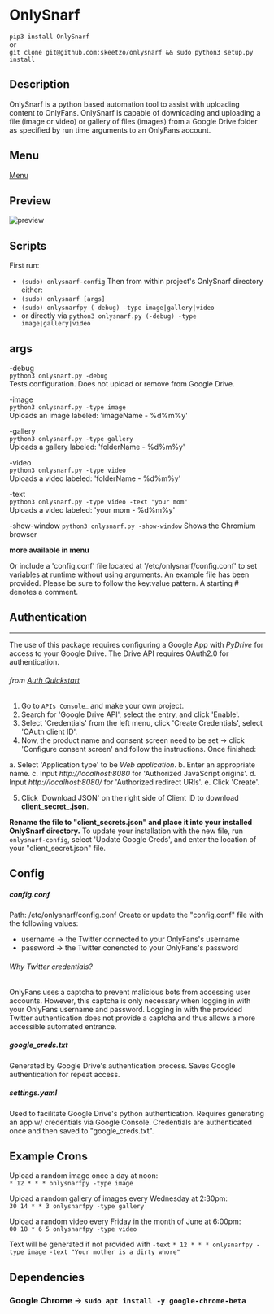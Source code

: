 # OnlySnarf

`pip3 install OnlySnarf`  
or  
`git clone git@github.com:skeetzo/onlysnarf && sudo python3 setup.py install`

## Description

OnlySnarf is a python based automation tool to assist with uploading content to OnlyFans. OnlySnarf is capable of downloading and uploading a file (image or video) or gallery of files (images) from a Google Drive folder as specified by run time arguments to an OnlyFans account.

## Menu
[Menu](https://github.com/skeetzo/onlysnarf/blob/master/OnlySnarf/menu.md)

## Preview
![preview](https://github.com/skeetzo/onlysnarf/blob/master/OnlySnarf/images/preview.jpeg)

## Scripts
First run:  
  * `(sudo) onlysnarf-config`
Then from within project's OnlySnarf directory either:  
  * `(sudo) onlysnarf [args]`
  * `(sudo) onlysnarfpy (-debug) -type image|gallery|video`
  * or directly via `python3 onlysnarf.py (-debug) -type image|gallery|video`

## args

-debug  
  `python3 onlysnarf.py -debug`  
Tests configuration. Does not upload or remove from Google Drive.

-image  
  `python3 onlysnarf.py -type image`  
Uploads an image labeled: 'imageName - %d%m%y'  

-gallery  
  `python3 onlysnarf.py -type gallery`  
Uploads a gallery labeled: 'folderName - %d%m%y'  

-video  
  `python3 onlysnarf.py -type video`  
Uploads a video labeled: 'folderName - %d%m%y'  

-text  
  `python3 onlysnarf.py -type video -text "your mom"`  
Uploads a video labeled: 'your mom - %d%m%y'  

-show-window
  `python3 onlysnarf.py -show-window`
Shows the Chromium browser

**more available in menu**

Or include a 'config.conf' file located at '/etc/onlysnarf/config.conf' to set variables at runtime without using arguments. An example file has been provided. Please be sure to follow the key:value pattern. A starting # denotes a comment.

## Authentication  
--------------
The use of this package requires configuring a Google App with *PyDrive* for access to your Google Drive. The Drive API requires OAuth2.0 for authentication.
###### from [Auth Quickstart](https://raw.githubusercontent.com/gsuitedevs/PyDrive/master/docs/quickstart.rst)
1. Go to `APIs Console`_ and make your own project.
2. Search for 'Google Drive API', select the entry, and click 'Enable'.
3. Select 'Credentials' from the left menu, click 'Create Credentials', select 'OAuth client ID'.
4. Now, the product name and consent screen need to be set -> click 'Configure consent screen' and follow the instructions. Once finished:

 a. Select 'Application type' to be *Web application*.
 b. Enter an appropriate name.
 c. Input *http://localhost:8080* for 'Authorized JavaScript origins'.
 d. Input *http://localhost:8080/* for 'Authorized redirect URIs'.
 e. Click 'Create'.

5. Click 'Download JSON' on the right side of Client ID to download **client_secret_<really long ID>.json**.

**Rename the file to "client_secrets.json" and place it into your installed OnlySnarf directory.**
To update your installation with the new file, run `onlysnarf-config`, select 'Update Google Creds', and enter the location of your "client_secret.json" file.

## Config
##### config.conf  
Path: /etc/onlysnarf/config.conf
Create or update the "config.conf" file with the following values:
  * username -> the Twitter connected to your OnlyFans's username  
  * password -> the Twitter conencted to your OnlyFans's password  

###### Why Twitter credentials?
OnlyFans uses a captcha to prevent malicious bots from accessing user accounts. However, this captcha is only necessary when logging in with your OnlyFans username and password. Logging in with the provided Twitter authentication does not provide a captcha and thus allows a more accessible automated entrance.

##### google_creds.txt   
Generated by Google Drive's authentication process. Saves Google authentication for repeat access.

##### settings.yaml  
Used to facilitate Google Drive's python authentication. Requires generating an app w/ credentials via Google Console. Credentials are authenticated once and then saved to "google_creds.txt".

## Example Crons  

Upload a random image once a day at noon:  
  `* 12 * * * onlysnarfpy -type image`

Upload a random gallery of images every Wednesday at 2:30pm:  
  `30 14 * * 3 onlysnarfpy -type gallery`

Upload a random video every Friday in the month of June at 6:00pm:  
  `00 18 * 6 5 onlysnarfpy -type video`

Text will be generated if not provided with `-text`
  `* 12 * * * onlysnarfpy -type image -text "Your mother is a dirty whore"`

## Dependencies
  ### Google Chrome -> `sudo apt install -y google-chrome-beta`